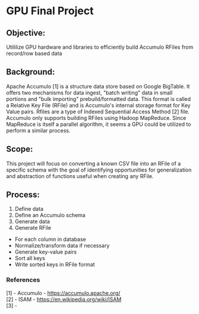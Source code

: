 # GPU Final Project

## Objective:
Utililize GPU hardware and libraries to efficiently build Accumulo RFiles from record/row based data

## Background:
Apache Accumulo [1] is a structure data store based on Google BigTable. It offers two mechanisms for data ingest, "batch writing" data in small portions and "bulk importing" prebuild/formatted data. This format is called a Relative Key File (RFile) and is Accumulo's internal storage format for Key Value pairs. Rfiles are a type of Indexed Sequential Access Method [2] file. Accumulo only supports building RFiles using Hadoop MapReduce. Since MapReduce is itself a parallel algorithm, it seems a GPU could be utilized to perform a similar process.

## Scope:
This project will focus on converting a known CSV file into an RFile of a specific schema with the goal of identifying opportunities for generalization and abstraction of functions useful when creating any RFile. 

## Process:
1. Define data
2. Define an Accumulo schema
3. Generate data
4. Generate RFile
  - For each column in database
   - Normalize/transform data if necessary
   - Generate key-value pairs
  - Sort all keys
  - Write sorted keys in RFile format

### References
[1] - Accumulo - https://accumulo.apache.org/  
[2] - ISAM - https://en.wikipedia.org/wiki/ISAM  
[3] -   
